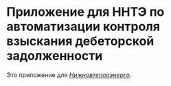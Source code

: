 # Приложение для ННТЭ по автоматизации контроля взыскания дебеторской задолженности

Это приложение для
[*Нижновтеплоэнерго*](http://nnte.ru).